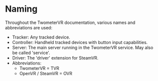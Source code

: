 # Naming

Throughout the TwometerVR documentation, various names and abbreviations are used:

- Tracker: Any tracked device.
- Controller: Handheld tracked devices with button input capabilities.
- Server: The main server running in the TwometerVR service. May also be called 'service'.
- Driver: The 'driver' extension for SteamVR.
- Abbreviations:
  - TwometerVR = TVR
  - OpenVR / SteamVR = OVR